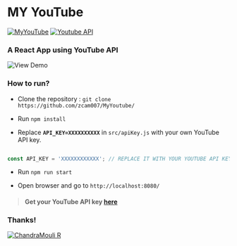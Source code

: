 # MY YouTube

[![MyYouTube](https://img.shields.io/badge/React-App-teal.svg?style=for-the-badge&logo=react)](https://github.com/zcam007/MyYoutube/) [![Youtube API](https://img.shields.io/badge/YouTube-API-critical.svg?style=for-the-badge&logo=youtube)](https://developers.google.com/youtube/v3/getting-started)

### A React App using YouTube API


![View Demo](https://github.com/vinitshahdeo/MiniYouTube/blob/master/miniyoutube-gif.gif?raw=true)

### How to run?

- Clone the repository : `git clone https://github.com/zcam007/MyYoutube/`

- Run `npm install`

- Replace **`API_KEY=XXXXXXXXXX`** in `src/apiKey.js` with your own YouTube API key.

```js

const API_KEY = 'XXXXXXXXXXXX'; // REPLACE IT WITH YOUR YOUTUBE API KEY

```

- Run `npm run start`

- Open browser and go to `http://localhost:8080/`


> #### Get your YouTube API key [here](https://developers.google.com/youtube/v3/getting-started)

### Thanks!

[![ChandraMouli R](https://img.shields.io/badge/Author-@zcam007-teal.svg?colorA=grey&colorB=blue&logo=github)](https://github.com/zcam007/)

